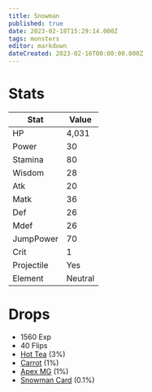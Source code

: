 ```yaml
---
title: Snowman
published: true
date: 2023-02-18T15:29:14.000Z
tags: monsters
editor: markdown
dateCreated: 2023-02-16T00:00:00.000Z
---
```


# Stats
|Stat|Value|
|-|-|
|HP|4,031|
|Power|30|
|Stamina|80|
|Wisdom|28|
|Atk|20|
|Matk|36|
|Def|26|
|Mdef|26|
|JumpPower|70|
|Crit|1|
|Projectile|Yes|
|Element|Neutral|

# Drops
 * 1560 Exp
 * 40 Flips
 * [Hot Tea](/items/hot-tea.md) (3%)
 * [Carrot](/items/carrot.md) (1%)
 * [Apex MG](/items/apex-mg.md) (1%)
 * [Snowman Card](/items/snowman-card.md) (0.1%)
